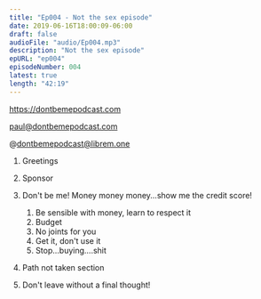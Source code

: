 ```yaml
---
title: "Ep004 - Not the sex episode"
date: 2019-06-16T18:00:09-06:00
draft: false
audioFile: "audio/Ep004.mp3"
description: "Not the sex episode"
epURL: "ep004"
episodeNumber: 004
latest: true
length: "42:19"
---
```


https://dontbemepodcast.com

paul@dontbemepodcast.com

@dontbemepodcast@librem.one

1. Greetings

1. Sponsor
1. Don't be me! Money money money...show me the credit score!
    1. Be sensible with money, learn to respect it
    2. Budget
    3. No joints for you
    4. Get it, don't use it
    5. Stop...buying....shit
1. Path not taken section
1. Don't leave without a final thought!